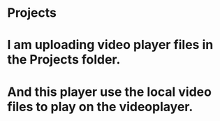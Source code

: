 # Projects 
# I am uploading video player files in the Projects folder.
# And this player use the local video files to play on the videoplayer.
